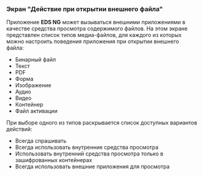 ### Экран "Действие при открытии внешнего файла"

Приложение **EDS NG** может вызываться внешними приложениями в качестве средства просмотра содержимого файлов.
На этом экране представлен список типов медиа-файлов, для каждого из которых можно настроить поведения приложения при открытии внешнего файла:
-   Бинарный файл
-   Текст
-   PDF
-   Форма
-   Изображение
-   Аудио
-   Видео
-   Контейнер
-   Файл активации

При выборе одного из типов раскрывается список доступных вариантов действий:
-   Всегда спрашивать
-   Всегда использовать внутренние средства просмотра
-   Использовать внутренний средства просмотра только в зашифрованных контейнерах
-   Всегда использовать внешние приложения для просмотра
